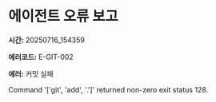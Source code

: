 # 에이전트 오류 보고

**시간:** 20250716_154359

**에러코드:** E-GIT-002

**에러:** 커밋 실패

Command '['git', 'add', '.']' returned non-zero exit status 128.